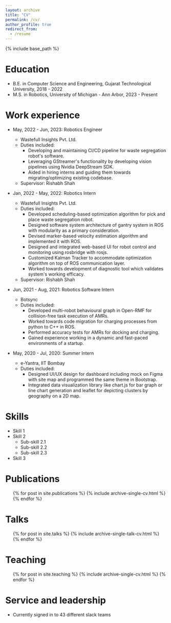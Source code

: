 ```yaml
---
layout: archive
title: "CV"
permalink: /cv/
author_profile: true
redirect_from:
  - /resume
---
```


{% include base_path %}

Education
======
* B.E. in Computer Science and Engineering, Gujarat Technological University, 2018 - 2022
* M.S. in Robotics, University of Michigan - Ann Arbor, 2023 - Present 

Work experience
======
* May, 2022 - Jun, 2023: Robotics Engineer
  * Wastefull Insights Pvt. Ltd.
  * Duties included:
    * Developing and maintaining CI/CD pipeline for waste segregation robot's software.
    * Leveraging GStreamer's functionality by developing vision pipelines using Nvidia DeepStream SDK.
    * Aided in hiring interns and guiding them towards migrating/optimizing existing codebase.
  * Supervisor: Rishabh Shah

* Jan, 2022 - May, 2022: Robotics Intern
  * Wastefull Insights Pvt. Ltd.
  * Duties included:
    * Developed scheduling-based optimization algorithm for pick and place waste segregation robot.
    * Designed software system architecture of gantry system in ROS with modularity as a primary consideration.
    * Devised marker-based velocity estimation algorithm and implemented it with ROS.
    * Designed and integrated web-based UI for robot control and monitoring using rosbridge with rosjs.
    * Customized Kalman Tracker to accommodate optimization algorithm on top of ROS communication layer.
    * Worked towards development of diagnostic tool which validates system's working efficacy.
  * Supervisor: Rishabh Shah

* Jun, 2021 - Aug, 2021: Robotics Software Intern
  * Botsync
  * Duties included:
    * Developed multi-robot behavioural graph in Open-RMF for collision-free task execution of AMRs.
    * Worked towards code migration for charging processes from python to C++ in ROS.
    * Performed accuracy tests for AMRs for docking and charging.
    * Gained experience working in a dynamic and fast-paced environments of a startup.

* May, 2020 - Jul, 2020: Summer Intern
  * e-Yantra, IIT Bombay
  * Duties included:
    * Designed UI/UX design for dashboard including mock on Figma with site map and programmed the same theme in Bootstrap.
    * Integrated data visualization library like chart.js for bar graph or line chart generation and leaflet for depicting clusters by geography on a 2D map.
  
Skills
======
* Skill 1
* Skill 2
  * Sub-skill 2.1
  * Sub-skill 2.2
  * Sub-skill 2.3
* Skill 3

Publications
======
  <ul>{% for post in site.publications %}
    {% include archive-single-cv.html %}
  {% endfor %}</ul>
  
Talks
======
  <ul>{% for post in site.talks %}
    {% include archive-single-talk-cv.html %}
  {% endfor %}</ul>
  
Teaching
======
  <ul>{% for post in site.teaching %}
    {% include archive-single-cv.html %}
  {% endfor %}</ul>
  
Service and leadership
======
* Currently signed in to 43 different slack teams
